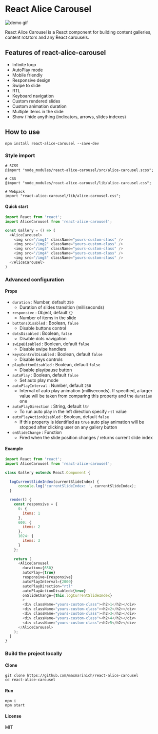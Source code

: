 # React Alice Carousel

![demo gif](https://github.com/maxmarinich/react-alice-carousel/raw/master/source/i/react-alice-carousel.gif)


React Alice Carousel is a React component for building content galleries, content rotators and any React carousels.

## Features of react-alice-carousel

* Infinite loop
* AutoPlay mode
* Mobile friendly
* Responsive design
* Swipe to slide
* RTL
* Keyboard navigation
* Custom rendered slides
* Custom animation duration
* Multiple items in the slide
* Show / hide anything (indicators, arrows, slides indexes)

## How to use

```apacheconfig
npm install react-alice-carousel --save-dev
```

### Style import

```
# SCSS
@import "node_modules/react-alice-carousel/src/alice-carousel.scss";
```
```
# CSS 
@import "node_modules/react-alice-carousel/lib/alice-carousel.css";
```
```
# Webpack
import "react-alice-carousel/lib/alice-carousel.css";
```

#### Quick start

```javascript
import React from 'react';
import AliceCarousel from 'react-alice-carousel';

const Gallery = () => (
  <AliceCarousel>
    <img src="/img1" className="yours-custom-class" />
    <img src="/img2" className="yours-custom-class" />
    <img src="/img3" className="yours-custom-class" />
    <img src="/img4" className="yours-custom-class" />
    <img src="/img5" className="yours-custom-class" />
  </AliceCarousel>
)
```

### Advanced configuration


#### Props
* `duration` : Number, default  `250` 
    - Duration of slides transition (milliseconds)
* `responsive` : Object, default `{}`
    - Number of items in the slide 
* `buttonsDisabled` : Boolean, `false`
    - Disable buttons control
* `dotsDisabled` : Boolean, `false`
     - Disable dots navigation
* `swipeDisabled` : Boolean, default `false`
     - Disable swipe handlers    
* `keysControlDisabled` :  Boolean, default `false`
     - Disable keys controls
* `playButtonDisabled` :  Boolean, default `false`
     - Disable play/pause button
* `autoPlay` : Boolean, default `false` 
     - Set auto play mode
* `autoPlayInterval` : Number, default  `250`
     - Interval of auto play animation (milliseconds). If specified, a larger value will be taken from comparing this property and the `duration` one
* `autoPlayDirection` : String, default `ltr`
     - To run auto play in the left direction specify `rtl` value 
* `autoPlayActionDisabled` : Boolean, default `false`
     - If this property is identified as `true` auto play animation will be stopped after clicking user on any gallery button
* `onSlideChange` : Function
    - Fired when the slide position changes / returns current slide index


#### Example

```javascript
import React from 'react';
import AliceCarousel from 'react-alice-carousel';

class Gallery extends React.Component {    
    
  logCurrentSlideIndex(currentSlideIndex) { 
      console.log('currentSlideIndex: ', currentSlideIndex); 
  }

  render() {
    const responsive = {
      0: {
        items: 1
      },
      600: {
        items: 2
      },
      1024: {
        items: 3
      }
    };
    
    return (
      <AliceCarousel
        duration={650}
        autoPlay={true}
        responsive={responsive}
        autoPlayInterval={2000}
        autoPlayDirection="rtl"
        autoPlayActionDisabled={true}
        onSlideChange={this.logCurrentSlideIndex}
        >
        <div className="yours-custom-class"><h2>1</h2></div>
        <div className="yours-custom-class"><h2>2</h2></div>
        <div className="yours-custom-class"><h2>3</h2></div>
        <div className="yours-custom-class"><h2>4</h2></div>
        <div className="yours-custom-class"><h2>5</h2></div>
      </AliceCarousel>
    );
  }
}
```

### Build the project locally

#### Clone
```apacheconfig
git clone https://github.com/maxmarinich/react-alice-carousel
cd react-alice-carousel
```
#### Run

```apacheconfig
npm i
npm start
```

#### License

MIT
